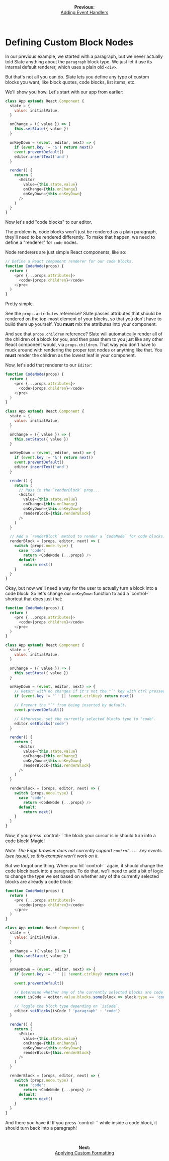<br/>
<p align="center"><strong>Previous:</strong><br/><a href="./adding-event-handlers.md">Adding Event Handlers</a></p>
<br/>

# Defining Custom Block Nodes

In our previous example, we started with a paragraph, but we never actually told Slate anything about the `paragraph` block type. We just let it use its internal default renderer, which uses a plain old `<div>`.

But that's not all you can do. Slate lets you define any type of custom blocks you want, like block quotes, code blocks, list items, etc.

We'll show you how. Let's start with our app from earlier:

```js
class App extends React.Component {
  state = {
    value: initialValue,
  }

  onChange = ({ value }) => {
    this.setState({ value })
  }

  onKeyDown = (event, editor, next) => {
    if (event.key != '&') return next()
    event.preventDefault()
    editor.insertText('and')
  }

  render() {
    return (
      <Editor
        value={this.state.value}
        onChange={this.onChange}
        onKeyDown={this.onKeyDown}
      />
    )
  }
}
```

Now let's add "code blocks" to our editor.

The problem is, code blocks won't just be rendered as a plain paragraph, they'll need to be rendered differently. To make that happen, we need to define a "renderer" for `code` nodes.

Node renderers are just simple React components, like so:

```js
// Define a React component renderer for our code blocks.
function CodeNode(props) {
  return (
    <pre {...props.attributes}>
      <code>{props.children}</code>
    </pre>
  )
}
```

Pretty simple.

See the `props.attributes` reference? Slate passes attributes that should be rendered on the top-most element of your blocks, so that you don't have to build them up yourself. You **must** mix the attributes into your component.

And see that `props.children` reference? Slate will automatically render all of the children of a block for you, and then pass them to you just like any other React component would, via `props.children`. That way you don't have to muck around with rendering the proper text nodes or anything like that. You **must** render the children as the lowest leaf in your component.

Now, let's add that renderer to our `Editor`:

```js
function CodeNode(props) {
  return (
    <pre {...props.attributes}>
      <code>{props.children}</code>
    </pre>
  )
}

class App extends React.Component {
  state = {
    value: initialValue,
  }

  onChange = ({ value }) => {
    this.setState({ value })
  }

  onKeyDown = (event, editor, next) => {
    if (event.key != '&') return next()
    event.preventDefault()
    editor.insertText('and')
  }

  render() {
    return (
      // Pass in the `renderBlock` prop...
      <Editor
        value={this.state.value}
        onChange={this.onChange}
        onKeyDown={this.onKeyDown}
        renderBlock={this.renderBlock}
      />
    )
  }

  // Add a `renderBlock` method to render a `CodeNode` for code blocks.
  renderBlock = (props, editor, next) => {
    switch (props.node.type) {
      case 'code':
        return <CodeNode {...props} />
      default:
        return next()
    }
  }
}
```

Okay, but now we'll need a way for the user to actually turn a block into a code block. So let's change our `onKeyDown` function to add a `control-\`` shortcut that does just that:

```js
function CodeNode(props) {
  return (
    <pre {...props.attributes}>
      <code>{props.children}</code>
    </pre>
  )
}

class App extends React.Component {
  state = {
    value: initialValue,
  }

  onChange = ({ value }) => {
    this.setState({ value })
  }

  onKeyDown = (event, editor, next) => {
    // Return with no changes if it's not the "`" key with ctrl pressed.
    if (event.key != '`' || !event.ctrlKey) return next()

    // Prevent the "`" from being inserted by default.
    event.preventDefault()

    // Otherwise, set the currently selected blocks type to "code".
    editor.setBlocks('code')
  }

  render() {
    return (
      <Editor
        value={this.state.value}
        onChange={this.onChange}
        onKeyDown={this.onKeyDown}
        renderBlock={this.renderBlock}
      />
    )
  }

  renderBlock = (props, editor, next) => {
    switch (props.node.type) {
      case 'code':
        return <CodeNode {...props} />
      default:
        return next()
    }
  }
}
```

Now, if you press `control-\`` the block your cursor is in should turn into a code block! Magic!

_Note: The Edge browser does not currently support `control-...` key events (see [issue](https://developer.microsoft.com/en-us/microsoft-edge/platform/issues/742263/)), so this example won't work on it._

But we forgot one thing. When you hit `control-\`` again, it should change the code block back into a paragraph. To do that, we'll need to add a bit of logic to change the type we set based on whether any of the currently selected blocks are already a code block:

```js
function CodeNode(props) {
  return (
    <pre {...props.attributes}>
      <code>{props.children}</code>
    </pre>
  )
}

class App extends React.Component {
  state = {
    value: initialValue,
  }

  onChange = ({ value }) => {
    this.setState({ value })
  }

  onKeyDown = (event, editor, next) => {
    if (event.key != '`' || !event.ctrlKey) return next()

    event.preventDefault()

    // Determine whether any of the currently selected blocks are code blocks.
    const isCode = editor.value.blocks.some(block => block.type == 'code')

    // Toggle the block type depending on `isCode`.
    editor.setBlocks(isCode ? 'paragraph' : 'code')
  }

  render() {
    return (
      <Editor
        value={this.state.value}
        onChange={this.onChange}
        onKeyDown={this.onKeyDown}
        renderBlock={this.renderBlock}
      />
    )
  }

  renderBlock = (props, editor, next) => {
    switch (props.node.type) {
      case 'code':
        return <CodeNode {...props} />
      default:
        return next()
    }
  }
}
```

And there you have it! If you press `control-\`` while inside a code block, it should turn back into a paragraph!

<br/>
<p align="center"><strong>Next:</strong><br/><a href="./applying-custom-formatting.md">Applying Custom Formatting</a></p>
<br/>
